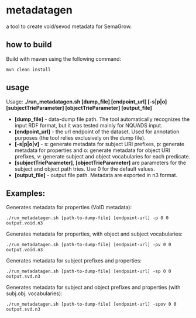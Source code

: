 # metadatagen #

a tool to create void/sevod metadata for SemaGrow.

## how to build ##

Build with maven using the following command:
```
mvn clean install
```

## usage ##

Usage: **./run_metadatagen.sh  [dump_file] [endpoint_url] [-s|p|o] [subjectTrieParameter] [objectTrieParameter] [output_file]**

* **[dump_file]** - data-dump file path. The tool automatically recognizes the input RDF format, but it was tested mainly for NQUADS input. 
* **[endpoint_url]** - the url endpoint of the dataset. Used for annotation purposes (the tool relies exclusively on the dump file).
* **[-s|p|o|v]** - s: generate metadata for subject URI prefixes, p: generate metadata for properties and o: generate metadata for object URI prefixes, v: generate subject and object vocabularies for each predicate.
* **[subjectTrieParameter]**, **[objectTrieParameter]** are parameters for the subject and object path tries. Use 0 for the default values.
* **[output_file]** - output file path. Metadata are exported in n3 format.


## Examples: ##

Generates metadata for properties (VoID metadata):
```
./run_metadatagen.sh [path-to-dump-file] [endpoint-url] -p 0 0 output.void.n3
```
Generates metadata for properties, with object and subject vocabularies:
```
./run_metadatagen.sh [path-to-dump-file] [endpoint-url] -pv 0 0 output.void.n3
```
Generates metadata for subject prefixes and properties:
```
./run_metadatagen.sh [path-to-dump-file] [endpoint-url] -sp 0 0 output.svd.n3
```
Generates metadata for subject and object prefixes and properties (with subj.obj. vocabularies):
```
./run_metadatagen.sh [path-to-dump-file] [endpoint-url] -spov 0 0 output.svd.n3
```